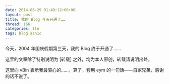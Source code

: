 ```yaml
---
date: 2014-06-29 01:49:12+00:00
layout: post
title: 我的 Blog 今天开通了……
thread: 166
categories: lte
tags: blog asn1c
---
```


今天，2004 年国庆假期第三天，我的 Blog 终于开通了……

这里的文章除了特别说明为 [转载] 之外，均为本人原创，转载请说明出处。

这里向 vBin 表示我最衷心的……，算了，套用 eym 的一句话——自家兄弟，感谢的话不说了。
